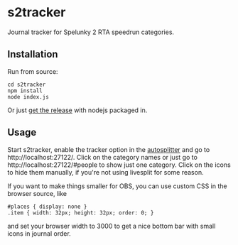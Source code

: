 # s2tracker
Journal tracker for Spelunky 2 RTA speedrun categories.

## Installation
Run from source:
```
cd s2tracker
npm install
node index.js
```
Or just [get the release](https://github.com/Dregu/s2tracker/releases/latest) with nodejs packaged in.

## Usage
Start s2tracker, enable the tracker option in the [autosplitter](https://github.com/Dregu/LiveSplit-Spelunky2) and go to http://localhost:27122/.
Click on the category names or just go to http://localhost:27122/#people to show just one category.
Click on the icons to hide them manually, if you're not using livesplit for some reason.

If you want to make things smaller for OBS, you can use custom CSS in the browser source, like
```
#places { display: none }
.item { width: 32px; height: 32px; order: 0; }
```
and set your browser width to 3000 to get a nice bottom bar with small icons in journal order.
